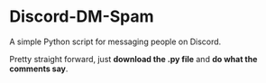 # Discord-DM-Spam
A simple Python script for messaging people on Discord.

Pretty straight forward, just **download the .py file** and **do what the comments say**.
